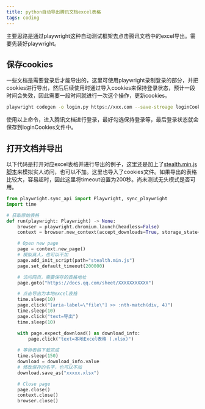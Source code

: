 ```yaml
---
title: python自动导出腾讯文档excel表格
tags: coding
---
```


主要思路是通过playwright这种自动测试框架去点击腾讯文档中的excel导出。需要先装好playwright。


## 保存cookies

一些文档是需要登录后才能导出的，这里可使用playwright录制登录的部分，并把cookies进行导出，然后后续使用时通过导入cookies来保持登录状态，预计一段时间会失效，因此需要一段时间就进行一次这个操作，更新cookies。

```bash
playwright codegen -o login.py https://xxx.com --save-stroage loginCookies
```

使用以上命令，进入腾讯文档进行登录，最好勾选保持登录等，最后登录状态就会保存到loginCookies文件中。

## 打开文档并导出

以下代码是打开对应excel表格并进行导出的例子，这里还是加上了[stealth.min.js脚本](https://pzweuj.github.io/2022/09/18/crawler.html)来模拟实人访问，也可以不加。这里也导入了cookies文件。如果导出的表格比较大，容易超时，因此这里将timeout设置为200秒。尚未测试无头模式是否可用。

```python
from playwright.sync_api import Playwright, sync_playwright
import time

# 获取原始表格
def run(playwright: Playwright) -> None:
    browser = playwright.chromium.launch(headless=False)
    context = browser.new_context(accept_downloads=True, storage_state="loginCookies")

    # Open new page
    page = context.new_page()
    # 模拟真人，也可以不加
    page.add_init_script(path="stealth.min.js")
    page.set_default_timeout(200000)

    # 访问网页，需要保存的表格地址
    page.goto("https://docs.qq.com/sheet/XXXXXXXXXXX")

    # 点击导出为本地excel表格
    time.sleep(10)
    page.click("[aria-label=\"file\"] >> :nth-match(div, 4)")
    time.sleep(10)
    page.click("text=导出")
    time.sleep(10)

    with page.expect_download() as download_info:
        page.click("text=本地Excel表格 (.xlsx)")
    
    # 等待表格下载完成
    time.sleep(150)
    download = download_info.value
    # 修改保存的名字，也可以不加
    download.save_as("xxxxx.xlsx")

    # Close page
    page.close()
    context.close()
    browser.close()
```



